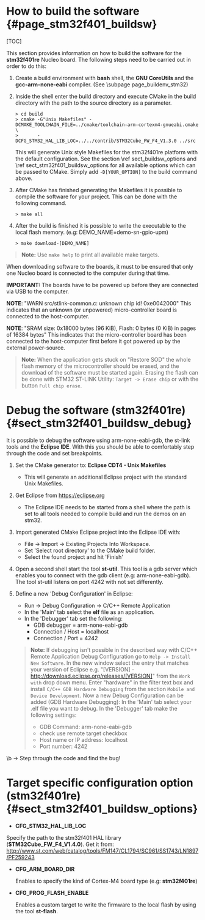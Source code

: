 How to build the software {#page_stm32f401_buildsw}
============

[TOC]

This section provides information on how to build the software for the **stm32f401re**
Nucleo board. The following steps need to be carried out in order to do this:

1. Create a build environment with **bash** shell, the **GNU CoreUtils** and the
   **gcc-arm-none-eabi** compiler. (See \subpage page_buildenv_stm32)
2. Inside the shell enter the build directory and execute CMake in the build
   directory with the path to the source directory as a parameter.

       > cd build
       > cmake -G"Unix Makefiles" -DCMAKE_TOOLCHAIN_FILE=../cmake/toolchain-arm-cortexm4-gnueabi.cmake \
       >       -DCFG_STM32_HAL_LIB_LOC=../../contrib/STM32Cube_FW_F4_V1.3.0 ../src

   This will generate Unix style Makefiles for the stm32f401re platform with the
   default configuration. See the section \ref sect_buildsw_options and
   \ref sect_stm32f401_buildsw_options for all available options which can be
   passed to CMake. Simply add `-D[YOUR_OPTION]` to the build command above.

3. After CMake has finished generating the Makefiles it is possible to compile
   the software for your project. This can be done with the following command.

       > make all

4. After the build is finished it is possible to write the executable to the local
   flash memory. (e.g: DEMO_NAME=demo-sn-gpio-upm)

       > make download-[DEMO_NAME]

> **Note:** Use `make help` to print all available make targets.

When downloading software to the boards, it must to be ensured that
only one Nucleo board is connected to the computer during that time.

**IMPORTANT:** The boards have to be powered up before they are connected via
USB to the computer.

**NOTE**: "WARN src/stlink-common.c: unknown chip id! 0xe0042000"
This indicates that an unknown (or unpowered) micro-controller board is
connected to the host-computer.

**NOTE**: "SRAM size: 0x18000 bytes (96 KiB), Flash: 0 bytes (0 KiB) in pages
of 16384 bytes"
This indicates that the micro-controller board has been connected
to the host-computer first before it got powered up by the external
power-source.

> **Note:** When the application gets stuck on "Restore SOD" the whole
> flash memory of the microcontroller should be erased, and the download of the
> software must be started again.
> Erasing the flash can be done with STM32 ST-LINK Utility:
> `Target -> Erase chip` or with the button `Full chip erase`.

# Debug the software (stm32f401re)   {#sect_stm32f401_buildsw_debug}
It is possible to debug the software using arm-none-eabi-gdb, the st-link tools
and the **Eclipse IDE**. With this you should be able to comfortably step through
the code and set breakpoints.

1. Set the CMake generator to: **Eclipse CDT4 - Unix Makefiles**
   - This will generate an additional Eclipse project with the standard Unix Makefiles.

2. Get Eclipse from https://eclipse.org
   - The Eclipse IDE needs to be started from a shell where the path is set
     to all tools needed to compile build and run the demos on an stm32.

3. Import generated CMake Eclipse project into the Eclipse IDE with:
   - File -> Import -> Existing Projects Into Workspace.
   - Set 'Select root directory' to the CMake build folder.
   - Select the found project and hit 'Finish'

4. Open a second shell start the tool **st-util**. This tool is a gdb server
   which enables you to connect with the gdb client (e.g: arm-none-eabi-gdb).
   The tool st-util listens on port 4242 with not set differently.

5. Define a new 'Debug Configuration' in Eclipse:
   - Run -> Debug Configuration -> C/C++ Remote Application
   - In the 'Main' tab select the **elf** file as an application.
   - In the 'Debugger' tab set the following:
     * GDB debugger = arm-none-eabi-gdb
     * Connection / Host = localhost
     * Connection / Port = 4242
   > **Note:** If debugging isn't possible in the described way with
   > C/C++ Remote Application Debug Configuration go to
   > `Help -> Install New Software`.
   > In the new window select the entry that matches your version of Eclipse
   > e.g. "[VERSION] - http://download.eclipse.org/releases/[VERSION]" from the
   > `Work with` drop down menu.
   > Enter "hardware" in the filter text box and install
   > `C/C++ GDB Hardware Debugging` from the section
   > `Mobile and Device Development`.
   > Now a new Debug Configuration can be added (GDB Hardware Debugging):
   > In the 'Main' tab select your .elf file you want to debug.
   > In the 'Debugger' tab make the following settings:
   > * GDB Command: arm-none-eabi-gdb
   > * check use remote target checkbox
   > * Host name or IP address: localhost
   > * Port number: 4242

\b -> Step through the code and find the bug!

# Target specific configuration option (stm32f401re)   {#sect_stm32f401_buildsw_options}

- **CFG_STM32_HAL_LIB_LOC**

 Specify the path to the stm32f401 HAL library (**STM32Cube_FW_F4_V1.4.0**).
 Get it from: http://www.st.com/web/catalog/tools/FM147/CL1794/SC961/SS1743/LN1897/PF259243

- **CFG_ARM_BOARD_DIR**

  Enables to specify the kind of Cortex-M4 board type (e.g: **stm32f401re**)

- **CFG_PROG_FLASH_ENABLE**

  Enables a custom target to write the firmware to the local flash by using the
  tool **st-flash**.
